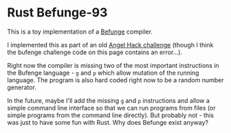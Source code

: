 # Rust Befunge-93

This is a toy implementation of a [Befunge](https://en.wikipedia.org/wiki/Befunge) compiler.

I implemented this as part of an old [Angel Hack challenge](http://angelhack.com/solve-these-developer-challenges-to-snag-free-tickets-to-our-series/) (though I think the bufenge challenge code on this page contains an error...).

Right now the compiler is missing two of the most important instructions in the Bufenge language - `g` and `p` which allow mutation of the running language. The program is also hard coded right now to be a random number generator.

In the future, maybe I'll add the missing `g` and `p` instructions and allow a simple command line interface so that we can run programs from files (or simple programs from the command line directly). But probably not - this was just to have some fun with Rust. Why does Befunge exist anyway?